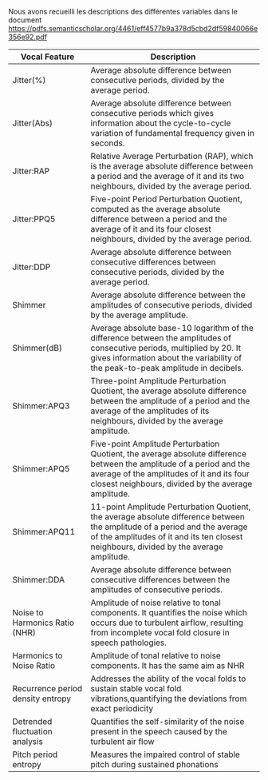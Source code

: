 Nous avons recueilli les descriptions des différentes variables dans le document https://pdfs.semanticscholar.org/4461/eff4577b9a378d5cbd2df59840066e356e92.pdf


Vocal Feature | Description|
--- | --- |
Jitter(%) | Average absolute difference between consecutive periods, divided by the average period. 
Jitter(Abs) | Average absolute difference between consecutive periods which gives information about the cycle-to-cycle variation of fundamental frequency given in seconds. | 283 |
Jitter:RAP | Relative Average Perturbation (RAP), which is the average absolute difference between a period and the average of it and its two neighbours, divided by the average period. |
Jitter:PPQ5 | Five-point Period Perturbation Quotient, computed as the average absolute difference between a period and the average of it and its four closest neighbours, divided by the average period. |
Jitter:DDP | Average absolute difference between consecutive differences between consecutive periods, divided by the average period. |
Shimmer | Average absolute difference between the amplitudes of consecutive periods, divided by the average amplitude. |
Shimmer(dB) | Average absolute base-10 logarithm of the difference between the amplitudes of consecutive periods, multiplied by 20. It gives information about the variability of the peak-to-peak amplitude in decibels. | 
Shimmer:APQ3 | Three-point Amplitude Perturbation Quotient, the average absolute difference between the amplitude of a period and the average of the amplitudes of its neighbours, divided by the average amplitude. | 
Shimmer:APQ5 | Five-point Amplitude Perturbation Quotient, the average absolute difference between the amplitude of a period and the average of the amplitudes of it and its four closest neighbours, divided by the average amplitude. | 
Shimmer:APQ11 | 11-point Amplitude Perturbation Quotient, the average absolute difference between the amplitude of a period and the average of the amplitudes of it and its ten closest neighbours, divided by the average amplitude. | 
Shimmer:DDA | Average absolute difference between consecutive differences between the amplitudes of consecutive periods. |
Noise to Harmonics Ratio (NHR) | Amplitude of noise relative to tonal components. It quantifies the noise which occurs due to turbulent airflow, resulting from incomplete vocal fold closure in speech pathologies. | 
Harmonics to Noise Ratio | Amplitude of tonal relative to noise components. It has the same aim as NHR |
Recurrence period density entropy | Addresses the ability of the vocal folds to sustain stable vocal fold vibrations,quantifying the deviations from exact periodicity |
Detrended fluctuation analysis | Quantifies the self-similarity of the noise present in the speech caused by the turbulent air flow |
Pitch period entropy| Measures the impaired control of stable pitch during sustained phonations |
